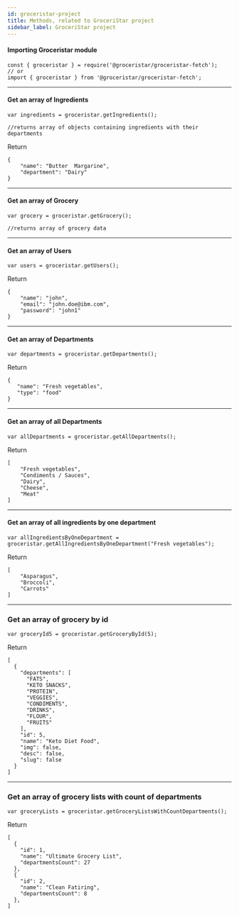 ```yaml
---
id: groceristar-project
title: Methods, related to GroceriStar project
sidebar_label: GroceriStar project
---
```


#### Importing Groceristar module
```
const { groceristar } = require('@groceristar/groceristar-fetch');
// or 
import { groceristar } from '@groceristar/groceristar-fetch';
```

---
#### Get an array of Ingredients
```
var ingredients = groceristar.getIngredients();

//returns array of objects containing ingredients with their departments
```

Return
```
{
    "name": "Butter  Margarine",
    "department": "Dairy"
}
```


---
#### Get an array of Grocery
```
var grocery = groceristar.getGrocery();

//returns array of grocery data
```


---
#### Get an array of Users
```
var users = groceristar.getUsers();
```

Return
```
{
    "name": "john",
    "email": "john.doe@ibm.com",
    "password": "john1"
}
```


---
#### Get an array of Departments
```
var departments = groceristar.getDepartments();
```

Return
```
{
   "name": "Fresh vegetables",
   "type": "food"
}
```


---
#### Get an array of all Departments
```
var allDepartments = groceristar.getAllDepartments();
```
Return
```
[
    "Fresh vegetables",
    "Condiments / Sauces",
    "Dairy",
    "Cheese",
    "Meat"
]
```


---
#### Get an array of all ingredients by one department
```
var allIngredientsByOneDepartment = groceristar.getAllIngredientsByOneDepartment("Fresh vegetables");
```

Return
```
[
	"Asparagus",
	"Broccoli",
	"Carrots"
]
```

---
### Get an array of grocery by id
```
var groceryId5 = groceristar.getGroceryById(5);
```

Return
```
[
  {
    "departments": [
      "FATS",
      "KETO SNACKS",
      "PROTEIN",
      "VEGGIES",
      "CONDIMENTS",
      "DRINKS",
      "FLOUR",
      "FRUITS"
    ],
    "id": 5,
    "name": "Keto Diet Food",
    "img": false,
    "desc": false,
    "slug": false
  }
]
```

---
### Get an array of grocery lists with count of departments
```
var groceryLists = groceristar.getGroceryListsWithCountDepartments();
```

Return
```
[
  {
    "id": 1,
    "name": "Ultimate Grocery List",
    "departmentsCount": 27
  },
  {
    "id": 2,
    "name": "Clean Fatiring",
    "departmentsCount": 8
  },
]
```
